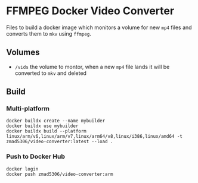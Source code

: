 # FFMPEG Docker Video Converter

Files to build a docker image which monitors a volume for new `mp4` files and converts them to `mkv` using `ffmpeg`.

## Volumes

- `/vids` the volume to montor, when a new `mp4` file lands it will be converted to `mkv` and deleted

## Build

### Multi-platform

```#!/bin/bash
docker buildx create --name mybuilder
docker buildx use mybuilder
docker buildx build --platform linux/arm/v6,linux/arm/v7,linux/arm64/v8,linux/i386,linux/amd64 -t zmad5306/video-converter:latest --load .
```
### Push to Docker Hub

```#!/bin/bash
docker login
docker push zmad5306/video-converter:arm
```
